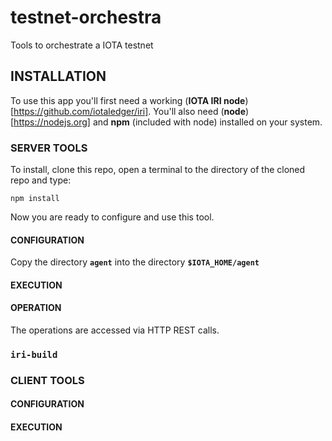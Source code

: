 # testnet-orchestra
Tools to orchestrate a IOTA testnet

## INSTALLATION
To use this app you'll first need a working (**IOTA IRI node**)[https://github.com/iotaledger/iri].  You'll also need (**node**)[https://nodejs.org] and **npm** (included with node) installed on your system.  

### SERVER TOOLS
To install, clone this repo, open a terminal to the directory of the cloned repo and type:

`npm install`

Now you are ready to configure and use this tool.

#### CONFIGURATION
Copy the directory **`agent`** into the directory **`$IOTA_HOME/agent`**

#### EXECUTION

#### OPERATION

The operations are accessed via HTTP REST calls.

### `iri-build`


### CLIENT TOOLS

#### CONFIGURATION

#### EXECUTION
